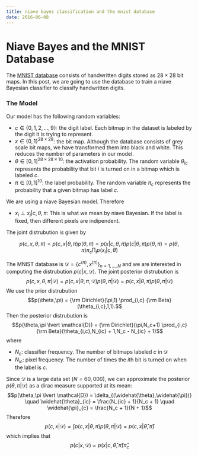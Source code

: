 ```yaml
---
title: niave bayes classification and the mnist database
date: 2016-06-08
---
```


# Niave Bayes and the MNIST Database

The [MNIST database](http://yann.lecun.com/exdb/mnist/) consists of handwritten 
digits stored as $28 \times 28$ bit maps. In this post, we are going to use the 
database to train a niave Bayesian classifier to classify handwritten digits.

### The Model

Our model has the following random variables:

- $c \in \{ 0,1,2,\dots,9\}$: the digit label. Each bitmap in the dataset is labeled 
by the digit it is trying to represent.
- $x \in \{0,1\}^{28 \times 28}$: the bit map. Although the database consists of grey 
scale bit maps, we have transformed them into black and white. This reduces the number 
of parameters in our model.
- $\theta \in [0,1]^{28 \times 28 \times 10}$: the activation probability. The random 
variable $\theta_{ic}$ represents the probability that bit $i$ is turned on in a 
bitmap which is labeled $c$.
- $\pi \in [0,1]^{10}$: the label probability. The random variable $\pi_c$ represents 
the probability that a given bitmap has label $c$.

We are using a niave Bayesian model. Therefore

- $x_i \perp x_j | c,\theta,\pi$: This is what we mean by niave Bayesian. If the label 
is fixed, then different pixels are indipendent.

The joint distrubution is given by

$$p(c,x,\theta,\pi) = p(c,x | \theta,\pi) p(\theta,\pi) = p(x | c,\theta,\pi) p(c | 
\theta,\pi) p(\theta,\pi) = p(\theta,\pi) \pi_c \prod_{i} p(x_i \lvert c,\theta)$$

The MNIST database is $\mathcal{D} = \left\{ c^{(n)},x^{(n)} \right\}_{n=1,\dots,N}$ 
and we are interested in computing the distrubution $p(c | x, \mathcal{D})$. The 
joint posterior distrubution is
$$p(c,x,\theta,\pi | \mathcal{D}) = p(c,x|\theta,\pi,\mathcal{D}) 
p(\theta,\pi|\mathcal{D}) = p(c,x | \theta,\pi) p(\theta,\pi|\mathcal{D})$$
We use the prior distrubution
$$p(\theta,\pi) = {\rm Dirichlet}(\pi,1) \prod_{i,c} {\rm Beta}(\theta_{i,c},1,1).$$ 
Then the posterior distrubution is
$$p(\theta,\pi \lvert \mathcal{D}) = {\rm Dirichlet}(\pi,N_c+1) \prod_{i,c} 
{\rm Beta}(\theta_{i,c},N_{ic} + 1,N_c - N_{ic} + 1)$$
where

- $N_c$: classifier frequency. The number of bitmaps labeled $c$ in $\mathcal{D}$
- $N_{ic}$: pixel frequency. The number of times the $i$th bit is turned on when the label is $c$.

Since $\mathcal{D}$ is a large data set $(N=60,000)$, we can approximate the posterior 
$p(\theta,\pi \lvert \mathcal{D})$ as a dirac measure supported at its mean:
$$p(\theta,\pi \lvert \mathcal{D}) = \delta_{(\widehat{\theta},\widehat{\pi})} \quad 
 \widehat{\theta}_{ic} = \frac{N_{ic} + 1}{N_c + 1} \quad \widehat{\pi}_{c} = 
\frac{N_c + 1}{N + 1}$$
Therefore
$$p(c,x | \mathcal{D}) = \int p(c,x | \theta,\pi) p(\theta,\pi \lvert \mathcal{D}) = 
p(c,x| \widehat{\theta},\widehat{\pi})$$
which implies that
$$p(c \lvert x, \mathcal{D}) \varpropto p(x | c,\widehat{\theta},\widehat{\pi}) 
\widehat{\pi}_c$$
